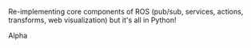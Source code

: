 Re-implementing core components of ROS (pub/sub, services, actions, transforms, web visualization) but it's all in Python!

Alpha
